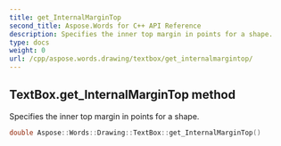 ```yaml
---
title: get_InternalMarginTop
second_title: Aspose.Words for C++ API Reference
description: Specifies the inner top margin in points for a shape. 
type: docs
weight: 0
url: /cpp/aspose.words.drawing/textbox/get_internalmargintop/
---
```

## TextBox.get_InternalMarginTop method


Specifies the inner top margin in points for a shape.

```cpp
double Aspose::Words::Drawing::TextBox::get_InternalMarginTop()
```

